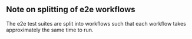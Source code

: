 ## Note on splitting of e2e workflows
The e2e test suites are split into workflows such that each workflow takes
approximately the same time to run.
